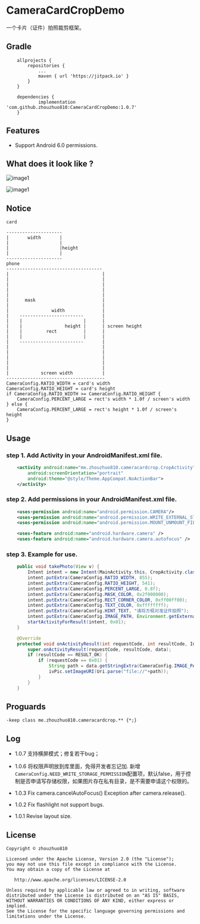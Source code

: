 # CameraCardCropDemo
一个卡片（证件）拍照裁剪框架。

## Gradle

```
	allprojects {
		repositories {
			...
			maven { url 'https://jitpack.io' }
		}
	}

	dependencies {
	        implementation 'com.github.zhouzhuo810:CameraCardCropDemo:1.0.7'
	}
```

## Features

- Support Android 6.0 permissions.

## What does it look like ?

![image1](https://github.com/zhouzhuo810/CameraCardCropDemo/blob/master/cameracrop2.png)

![image1](https://github.com/zhouzhuo810/CameraCardCropDemo/blob/master/cameracrop1.png)


## Notice

```
card

---------------------
|       width       |
|                   |
|                   |height
|                   |
---------------------
phone
------------------------------------
|                                   |
|                                   |
|                                   |
|                                   |
|                                   |
|      mask                         |
|                                   |
|                width              |
|    ------------------------       |
|    |                       |      |
|    |                height |      | screen height
|    |         rect          |      |
|    |                       |      |
|    ------------------------       |
|                                   |
|                                   |
|                                   |
|                                   |
|                                   |
|            screen width           |
-------------------------------------
CameraConfig.RATIO_WIDTH = card's width
CameraConfig.RATIO_HEIGHT = card's height
if CameraConfig.RATIO_WIDTH >= CameraConfig.RATIO_HEIGHT {
    CameraConfig.PERCENT_LARGE = rect's width * 1.0f / screen's width
} else {
    CameraConfig.PERCENT_LARGE = rect's height * 1.0f / screen's height
}
```

## Usage

### step 1. Add Activity in your AndroidManifest.xml file.

```xml
    <activity android:name="me.zhouzhuo810.cameracardcrop.CropActivity"
        android:screenOrientation="portrait"
        android:theme="@style/Theme.AppCompat.NoActionBar">
    </activity>
```

### step 2. Add permissions in your AndroidManifest.xml file.

```xml
    <uses-permission android:name="android.permission.CAMERA"/>
    <uses-permission android:name="android.permission.WRITE_EXTERNAL_STORAGE"/>
    <uses-permission android:name="android.permission.MOUNT_UNMOUNT_FILESYSTEMS"/>

    <uses-feature android:name="android.hardware.camera" />
    <uses-feature android:name="android.hardware.camera.autofocus" />
```

### step 3. Example for use.

```java
    public void takePhoto(View v) {
        Intent intent = new Intent(MainActivity.this, CropActivity.class);
        intent.putExtra(CameraConfig.RATIO_WIDTH, 855);
        intent.putExtra(CameraConfig.RATIO_HEIGHT, 541);
        intent.putExtra(CameraConfig.PERCENT_LARGE, 0.8f);
        intent.putExtra(CameraConfig.MASK_COLOR, 0x2f000000);
        intent.putExtra(CameraConfig.RECT_CORNER_COLOR, 0xff00ff00);
        intent.putExtra(CameraConfig.TEXT_COLOR, 0xffffffff);
        intent.putExtra(CameraConfig.HINT_TEXT, "请将方框对准证件拍照");
        intent.putExtra(CameraConfig.IMAGE_PATH, Environment.getExternalStorageDirectory().getAbsolutePath()+"/CameraCardCrop/"+System.currentTimeMillis()+".jpg");
        startActivityForResult(intent, 0x01);
    }

    @Override
    protected void onActivityResult(int requestCode, int resultCode, Intent data) {
        super.onActivityResult(requestCode, resultCode, data);
        if (resultCode == RESULT_OK) {
            if (requestCode == 0x01) {
                String path = data.getStringExtra(CameraConfig.IMAGE_PATH);
                ivPic.setImageURI(Uri.parse("file://"+path));
            }
        }
    }

```

## Proguards

```
-keep class me.zhouzhuo810.cameracardcrop.** {*;}
```

## Log

- 1.0.7 支持横屏模式；修复若干bug；
- 1.0.6 将权限声明放到库里面，免得开发者忘记加.
新增`CameraConfig.NEED_WRITE_STORAGE_PERMISSION`配置项，默认false，用于控制是否申请写存储权限，如果图片存在私有目录，是不需要申请这个权限的。

- 1.0.3 Fix camera.cancelAutoFocus() Exception after camera.release().
- 1.0.2 Fix flashlight not support bugs.
- 1.0.1 Revise layout size.

## License

```
Copyright © zhouzhuo810

Licensed under the Apache License, Version 2.0 (the "License");
you may not use this file except in compliance with the License.
You may obtain a copy of the License at

   http://www.apache.org/licenses/LICENSE-2.0

Unless required by applicable law or agreed to in writing, software
distributed under the License is distributed on an "AS IS" BASIS,
WITHOUT WARRANTIES OR CONDITIONS OF ANY KIND, either express or implied.
See the License for the specific language governing permissions and
limitations under the License.
```
